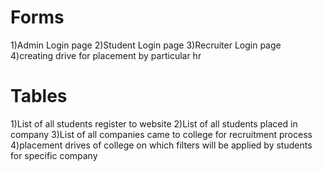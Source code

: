 # Forms
1)Admin Login page
2)Student Login page
3)Recruiter Login page
4)creating drive for placement by particular hr

# Tables
1)List of all students register to website
2)List of all students placed in company
3)List of all companies came to college for recruitment process
4)placement drives of college on which filters will be applied by students for specific company

